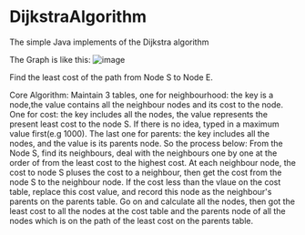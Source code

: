 # DijkstraAlgorithm
 The simple Java implements of the  Dijkstra algorithm

 The Graph is like this:
![image](https://github.com/user-attachments/assets/b3b47b89-6146-4e43-8759-8c40e8e591a1)

Find the least cost of the path from Node S to Node E.

Core Algorithm:
     Maintain 3 tables, one for neighbourhood: the key is a node,the value contains all the neighbour nodes and its cost to the node.
     One for cost: the key includes all the nodes, the value represents the present least cost to the node S. If there is no idea, 
     typed in a maximum value first(e.g 1000).
     The last one for parents: the key includes all the nodes, and the value is its parents node.
     So the process below:
     From the Node S, find its neighbours, deal with the neighbours one by one at the order of from the least cost to the highest cost.
     At each neighbour node, the cost to node S pluses the cost to a neighbour, then get the cost from the node S to the neighbour node.
     If the cost less than the vlaue on the cost table, replace this cost value, and record this node as the neighbour's parents on the parents table.
     Go on and calculate all the nodes, then got the least cost to all the nodes at the cost table and the parents node of all the nodes 
     which is on the path of the least cost on the parents table.
